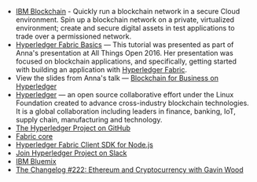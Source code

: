 - [IBM Blockchain](http://www.ibm.com/blockchain/) - Quickly run a blockchain network in a secure Cloud environment. Spin up a blockchain network on a private, virtualized environment; create and secure digital assets in test applications to trade over a permissioned network.
- [Hyperledger Fabric Basics](https://github.com/angrbrd/hyperledger-fabric-basics) — This tutorial was presented as part of Anna's presentation at All Things Open 2016. Her presentation was focused on blockchain applications, and specifically, getting started with building an application with [Hyperledger Fabric](https://github.com/hyperledger/fabric).
- View the slides from Anna's talk — [Blockchain for Business on Hyperledger](https://github.com/angrbrd/hyperledger-fabric-basics/blob/master/All_Things_Open_v10262016.pdf)
- [Hyperledger](https://www.hyperledger.org/) — an open source collaborative effort under the Linux Foundation created to advance cross-industry blockchain technologies. It is a global collaboration including leaders in finance, banking, IoT, supply chain, manufacturing and technology.
- [The Hyperledger Project on GitHub](https://github.com/hyperledger)
- [Fabric core](https://github.com/hyperledger/fabric)
- [Hyperledger Fabric Client SDK for Node.js](https://github.com/hyperledger/fabric-sdk-node)
- [Join Hyperledger Project on Slack](https://slack.hyperledger.org/)
- [IBM Bluemix](https://bluemix.net/)
- [The Changelog #222: Ethereum and Cryptocurrency with Gavin Wood](https://changelog.com/podcast/222)